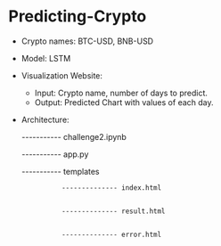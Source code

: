 # Predicting-Crypto
- Crypto names: BTC-USD, BNB-USD
- Model: LSTM
- Visualization Website:
    - Input: Crypto name, number of days to predict.
    - Output: Predicted Chart with values of each day.
- Architecture:
  
  ----------- challenge2.ipynb

  
  ----------- app.py

  
  ----------- templates

  
                -------------- index.html

  
                -------------- result.html

  
                -------------- error.html
  
                
